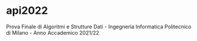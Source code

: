 # api2022
Prova Finale di Algoritmi e Strutture Dati - Ingegneria Informatica Politecnico di Milano - Anno Accademico 2021/22
